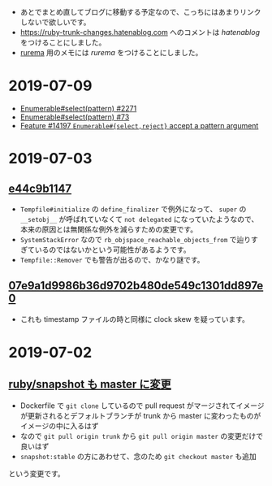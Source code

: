 - あとでまとめ直してブログに移動する予定なので、こっちにはあまりリンクしないで欲しいです。
- <https://ruby-trunk-changes.hatenablog.com> へのコメントは *hatenablog* をつけることにしました。
- [rurema](https://github.com/rurema/doctree) 用のメモには *rurema* をつけることにしました。

# 2019-07-09

- [Enumerable#select(pattern) #2271](https://github.com/ruby/ruby/pull/2271)
- [Enumerable#select(pattern) #73](https://github.com/ko1/rubyhackchallenge/issues/73)
- [Feature #14197 `Enumerable#{select,reject}` accept a pattern argument](https://bugs.ruby-lang.org/issues/14197)

# 2019-07-03

## [e44c9b1147](https://ruby-trunk-changes.hatenablog.com/entry/ruby_trunk_changes_20190703#e44c9b1147)

- `Tempfile#initialize` の `define_finalizer` で例外になって、 `super` の `__setobj__` が呼ばれていなくて `not delegated` になっていたようなので、本来の原因とは無関係な例外を減らすための変更です。
- `SystemStackError` なので `rb_objspace_reachable_objects_from` で辿りすぎているのではないかという可能性があるようです。
- `Tempfile::Remover` でも警告が出るので、かなり謎です。

## [07e9a1d9986b36d9702b480de549c1301dd897e0](https://github.com/ruby/ruby/commit/07e9a1d9986b36d9702b480de549c1301dd897e0)

- これも timestamp ファイルの時と同様に clock skew を疑っています。

# 2019-07-02

## [ruby/snapshot も master に変更](https://github.com/ruby/snapshot/pull/8)

- Dockerfile で `git clone` しているので pull request がマージされてイメージが更新されるとデフォルトブランチが trunk から master に変わったものがイメージの中に入るはず
- なので `git pull origin trunk` から `git pull origin master` の変更だけで良いはず
- `snapshot:stable` の方にあわせて、念のため `git checkout master` も追加

という変更です。
